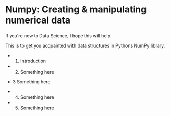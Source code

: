  Numpy: Creating & manipulating numerical data
=====================================
###

If you're new to Data Science, I hope this will help.

This is to get you acquainted with data structures in Pythons NumPy library.

- 1.  Introduction

- 2. Something here

- 3 Something here

- 4. Something here

- 5. Something here
